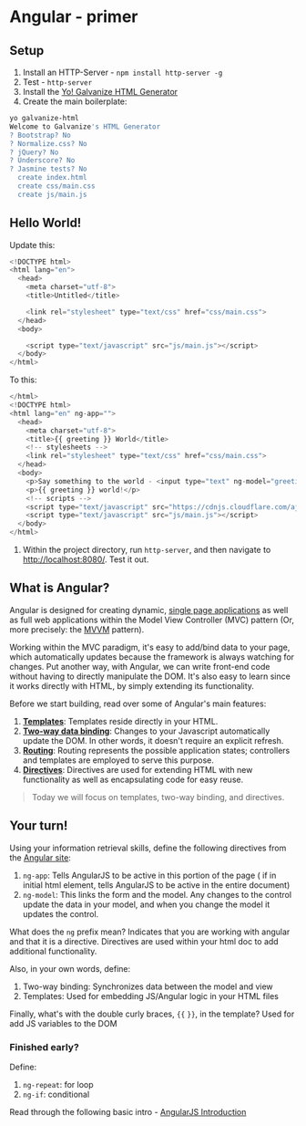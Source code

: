 # Angular - primer

## Setup

1. Install an HTTP-Server - `npm install http-server -g`
1. Test - `http-server`
1. Install the [Yo! Galvanize HTML Generator](https://github.com/gSchool/generator-galvanize-html)
1. Create the main boilerplate:

  ```sh
  yo galvanize-html
  Welcome to Galvanize's HTML Generator
  ? Bootstrap? No
  ? Normalize.css? No
  ? jQuery? No
  ? Underscore? No
  ? Jasmine tests? No
    create index.html
    create css/main.css
    create js/main.js
  ```

## Hello World!

Update this:


```javascript
<!DOCTYPE html>
<html lang="en">
  <head>
    <meta charset="utf-8">
    <title>Untitled</title>

    <link rel="stylesheet" type="text/css" href="css/main.css">
  </head>
  <body>

    <script type="text/javascript" src="js/main.js"></script>
  </body>
</html>
```

To this:

```javascript
</html>
<!DOCTYPE html>
<html lang="en" ng-app="">
  <head>
    <meta charset="utf-8">
    <title>{{ greeting }} World</title>
    <!-- stylesheets -->
    <link rel="stylesheet" type="text/css" href="css/main.css">
  </head>
  <body>
    <p>Say something to the world - <input type="text" ng-model="greeting" ng-init="greeting='Hello, '"></p>
    <p>{{ greeting }} world!</p>
    <!-- scripts -->
    <script type="text/javascript" src="https://cdnjs.cloudflare.com/ajax/libs/angular.js/1.4.4/angular.min.js"></script>
    <script type="text/javascript" src="js/main.js"></script>
  </body>
</html>
```

1. Within the project directory, run `http-server`, and then navigate to [http://localhost:8080/](http://localhost:8080/). Test it out.

## What is Angular?

Angular is designed for creating dynamic, [single page applications](https://en.wikipedia.org/wiki/Single-page_application) as well as full web applications within the Model View Controller (MVC) pattern (Or, more precisely: the [MVVM](http://www.dotnet-tricks.com/Tutorial/designpatterns/2FMM060314-Understanding-MVC,-MVP-and-MVVM-Design-Patterns.html) pattern).

Working within the MVC paradigm, it's easy to add/bind data to your page, which automatically updates because the framework is always watching for changes. Put another way, with Angular, we can write front-end code without having to directly manipulate the DOM. It's also easy to learn since it works directly with HTML, by simply extending its functionality.

Before we start building, read over some of Angular's main features:

1. **[Templates](http://docs.angularjs.org/guide/templates)**: Templates reside directly in your HTML.
2. **[Two-way data binding](http://docs.angularjs.org/guide/databinding)**: Changes to your Javascript automatically update the DOM. In other words, it doesn't require an explicit refresh.
3. **[Routing](http://docs.angularjs.org/api/ngRoute/service/$route)**: Routing represents the possible application states; controllers and templates are employed to serve this purpose.
4. **[Directives](http://docs.angularjs.org/guide/directive)**: Directives are used for extending HTML with new functionality as well as encapsulating code for easy reuse.

> Today we will focus on templates, two-way binding, and directives.

## Your turn!

Using your information retrieval skills, define the following directives from the [Angular site](https://angularjs.org/):

1. `ng-app`:
  Tells AngularJS to be active in this portion of the page ( if in initial html element, tells AngularJS to be active in the entire document)
1. `ng-model`:
  This links the form and the model.  Any changes to the control update the data in your model, and when you change the model it updates the control.

What does the `ng` prefix mean?
Indicates that you are working with angular and that it is a directive. Directives are used within your html doc to add additional functionality.

Also, in your own words, define:

1. Two-way binding: Synchronizes data between the model and view
1. Templates: Used for embedding JS/Angular logic in your HTML files

Finally, what's with the double curly braces, `{{` `}}`, in the template?
Used for add JS variables to the DOM

### Finished early?

Define:

1. `ng-repeat`: for loop
1. `ng-if`: conditional

Read through the following basic intro - [AngularJS Introduction](http://www.w3schools.com/angular/angular_intro.asp)
